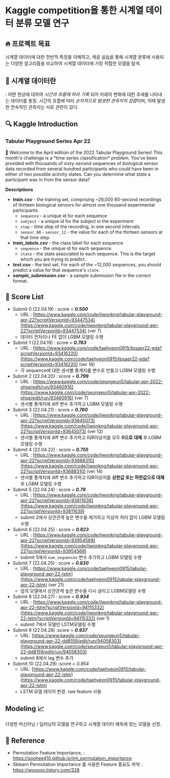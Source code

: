 # Kaggle competition을 통한 시계열 데이터 분류 모델 연구


## :fire: 프로젝트 목표 

시계열 데이터에 대한 전반적 특징을 이해하고, 
캐글 실습을 통해 시계열 분류에 사용되는 다양한 알고리즘을 비교하여
시계열 데이터에 가장 적합한 모델을 탐색.

## :memo: 시계열 데이터란 
: 어떤 현상에 대하여 *시간의 흐름에 따라 기록* 되어 미래의 변화에 대한 추세를 나타내는 데이터를 총칭.
시간의 흐름에 따라 *순차적으로 발생한 관측치의 집합*이며, 이때 발생한 연속적인 관측치는 서로 관련이 있다.


## :mag: Kaggle Introduction 

### Tabular Playground Series Apr 22

<aside>
📌 Welcome to the April edition of the 2022 Tabular Playground Series! This month's challenge is a *time series classification* problem.
You've been provided with thousands of sixty-second sequences of biological sensor data recorded from several hundred participants who could have been in either of two possible activity states. Can you determine what state a participant was in from the sensor data?

</aside>

**Descriptions**

- ***train.csv*** - the training set, comprising ~26,000 60-second recordings of thirteen biological sensors for almost one thousand experimental participants
    - `sequence` - a unique id for each sequence
    - `subject` - a unique id for the subject in the experiment
    - `step` - time step of the recording, in one second intervals
    - `sensor_00` - `sensor_12` - the value for each of the thirteen sensors at that time step
- ***train_labels.csv*** - the class label for each sequence.
    - `sequence` - the unique id for each sequence.
    - `state` - the state associated to each sequence. This is the target which you are trying to predict.
- ***test.csv*** - the test set. For each of the ~12,000 sequences, you should predict a value for that sequence's `state`.
- ***sample_submission.csv*** - a sample submission file in the correct format.

## :page_facing_up: Score List 

- Submit 0 (22.04.19) : score = ***0.500***
    - URL : [https://www.kaggle.com/code/jiwonkng/tabular-playground-apr-22?scriptVersionId=93447534](https://www.kaggle.com/code/jiwonkng/tabular-playground-apr-22?scriptVersionId=93447534) (ver 7)
    - 데이터 전처리나 FE 없이 LGBM 모델링 수행
- Submit 1 (22.04.19) : score = ***0.783***
    - URL : [https://www.kaggle.com/code/taehyeon0915/tpsapr22-eda?scriptVersionId=93416220](https://www.kaggle.com/code/taehyeon0915/tpsapr22-eda?scriptVersionId=93416220) (ver 16)
    - 각 sequence에 대한 센서별 통계치를 변수로 만들고 LGBM 모델링 수행
- Submit 2 (22.04.20) : score = ***0.799***
    - URL : [https://www.kaggle.com/code/seungeun5/tabular-apr-2022-ohse/edit/run/93460916](https://www.kaggle.com/code/seungeun5/tabular-apr-2022-ohse/edit/run/93460916) (ver 7)
    - 센서별 통계치에 diff 변수 추가하고 LGBM 모델링 수행
- Submit 3 (22.04.21) : score = ***0.760***
    - URL : [https://www.kaggle.com/code/jiwonkng/tabular-playground-apr-22?scriptVersionId=93645073](https://www.kaggle.com/code/jiwonkng/tabular-playground-apr-22?scriptVersionId=93645073) (ver 12)
    - 센서별 통계치에 diff 변수 추가하고 IQR이상치를 모두 **0으로 대체** 후 LGBM 모델링 수행
- Submit 4 (22.04.22) : score = ***0.755***
    - URL : [https://www.kaggle.com/code/jiwonkng/tabular-playground-apr-22?scriptVersionId=93688310](https://www.kaggle.com/code/jiwonkng/tabular-playground-apr-22?scriptVersionId=93688310) (ver 14)
    - 센서별 통계치에 diff 변수 추가하고 IQR이상치를 **상한값 또는 하한값으로 대체** 후 LGBM 모델링 수행
- Submit 5 (22.04.24) : score = ***0.79***
    - URL : [https://www.kaggle.com/code/jiwonkng/tabular-playground-apr-22?scriptVersionId=93811639](https://www.kaggle.com/code/jiwonkng/tabular-playground-apr-22?scriptVersionId=93811639)
    - submit 2에서 상관관계 높은 변수들 제거하고 이상치 처리 없이 LGBM 모델링 수행
- Submit 6 (22.04.25) : score = ***0.823***
    - URL : [https://www.kaggle.com/code/jiwonkng/tabular-playground-apr-22?scriptVersionId=93954569](https://www.kaggle.com/code/jiwonkng/tabular-playground-apr-22?scriptVersionId=93954569)
    - submit 5에서 `num_sequences` 변수 추가하고 LGBM 모델링 수행
- Submit 7 (22.04.25) : score = ***0.830***
    - URL : [https://www.kaggle.com/code/taehyeon0915/tabular-playground-apr-22-lstm](https://www.kaggle.com/code/taehyeon0915/tabular-playground-apr-22-lstm) (ver 21)
    - 앞의 모델에서 상관관계 높은 변수들 다시 살리고 LGBM모델링 수행
- Submit 8 (22.04.27) : score = ***0.934***
    - URL : [https://www.kaggle.com/code/jiwonkng/tabular-playground-apr-22-lstm?scriptVersionId=94115332](https://www.kaggle.com/code/jiwonkng/tabular-playground-apr-22-lstm?scriptVersionId=94115332) (ver 1)
    - submit 7에서 모델만 LSTM모델링 수행
- Submit 9 (22.04.28) :score = ***0.937***
    - URL: [https://www.kaggle.com/code/seungeun5/tabular-playground-apr-22-dd8159/edit/run/94058303](https://www.kaggle.com/code/seungeun5/tabular-playground-apr-22-dd8159/edit/run/94058303)
    - submit 8에서 lag 변수 추가
- Submit 10 (22.04.29) :score = *0.954*
    - URL: [https://www.kaggle.com/code/taehyeon0915/tabular-playground-apr-22-lstm](https://www.kaggle.com/code/taehyeon0915/tabular-playground-apr-22-lstm)
    - LSTM 모델 레이어 변경. raw feature 사용.


## Modeling :chart_with_upwards_trend:

다양한 머신러닝 / 딥러닝의 모델을 연구하고 시계열 데이터 예측에 맞는 모델을 선정.



## 📃 Reference  
- Permutation Feature Importance, 
: https://soohee410.github.io/iml_permutation_importance
- Sklearn Permutation Importance 를 사용한 Feature 중요도 파악
: https://wooono.tistory.com/328


